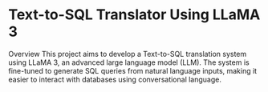 # Text-to-SQL Translator Using LLaMA 3

Overview
This project aims to develop a Text-to-SQL translation system using LLaMA 3, an advanced large language model (LLM). The system is fine-tuned to generate SQL queries from natural language inputs, making it easier to interact with databases using conversational language.